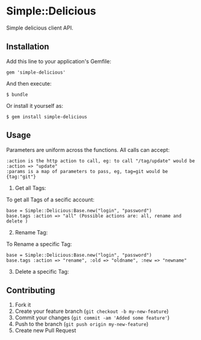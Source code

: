 # Simple::Delicious

Simple delicious client API.

## Installation

Add this line to your application's Gemfile:

    gem 'simple-delicious'

And then execute:

    $ bundle

Or install it yourself as:

    $ gem install simple-delicious

## Usage

Parameters are uniform across the functions. All calls can accept:

    :action is the http action to call, eg: to call "/tag/update" would be :action => "update"   
    :params is a map of parameters to pass, eg, tag=git would be {tag:"git"}

1. Get all Tags:

To get all Tags of a secific account:

    base = Simple::Delicious:Base.new("login", "password")
    base.tags :action => "all" (Possible actions are: all, rename and delete )

2. Rename Tag:

To Rename a specific Tag:

    base = Simple::Delicious:Base.new("login", "password")
    base.tags :action => "rename", :old => "oldname", :new => "newname"

3. Delete a specific Tag:


## Contributing

1. Fork it
2. Create your feature branch (`git checkout -b my-new-feature`)
3. Commit your changes (`git commit -am 'Added some feature'`)
4. Push to the branch (`git push origin my-new-feature`)
5. Create new Pull Request
